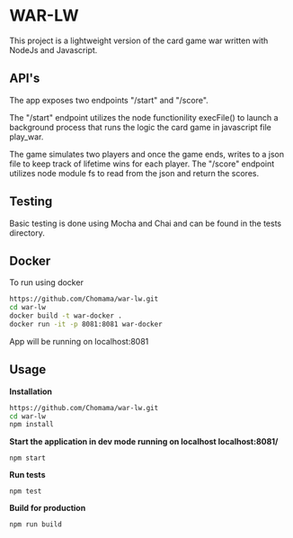 # WAR-LW

This project is a lightweight version of the card game war written with NodeJs and Javascript.



## API's
The app exposes two endpoints "/start" and "/score".

The "/start" endpoint utilizes the node functionility execFile() to launch a background process that runs the logic the card game in javascript file play_war.

The game simulates two players and once the game ends, writes to a json file to keep track of lifetime wins for each player. The "/score" endpoint utilizes node module fs to read from the json and return the scores.

## Testing
Basic testing is done using Mocha and Chai and can be found in the tests directory.

## Docker
To run using docker

```bash
https://github.com/Chomama/war-lw.git
cd war-lw
docker build -t war-docker .
docker run -it -p 8081:8081 war-docker
```
App will be running on localhost:8081

## Usage
**Installation**

```bash
https://github.com/Chomama/war-lw.git
cd war-lw
npm install
```
**Start the application in dev mode running on localhost localhost:8081/**

```
npm start
```

**Run tests**
```
npm test
```

**Build for production**
```
npm run build
```
